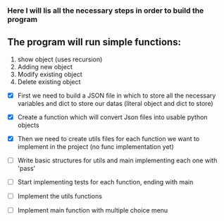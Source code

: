 ### Here I will lis all the necessary steps in order to build the program

## The program will run simple functions:
 1. show object (uses recursion)
 2. Adding new object
 3. Modify existing object
 4. Delete existing object


- [x] First we need to build a JSON file in which to store all the necessary variables and dict to store our datas (literal object and dict to store)

- [x] Create a function which will convert Json files into usable python objects

- [x] Then we need to create utils files for each function we want to implement in the project (no func implementation yet)

- [ ] Write basic structures for utils and main implementing each one with 'pass'

- [ ] Start implementing tests for each function, ending with main

- [ ] Implement the utils functions

- [ ] Implement main function with multiple choice menu

